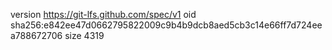 version https://git-lfs.github.com/spec/v1
oid sha256:e842ee47d0662795822009c9b4b9dcb8aed5cb3c14e66ff7d724eea788672706
size 4319
